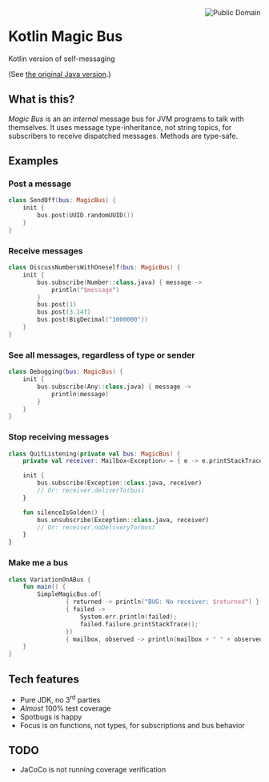 <a href="LICENSE.md">
<img src="https://unlicense.org/pd-icon.png" alt="Public Domain" align="right"/>
</a>

# Kotlin Magic Bus

Kotlin version of self-messaging

(See [the original Java version](https://github.com/binkley/magic-bus).)

## What is this?

_Magic Bus_ is an an _internal_ message bus for JVM programs to talk with
themselves.  It uses message type-inheritance, not string topics, for
subscribers to receive dispatched messages.  Methods are type-safe.

## Examples

### Post a message

```kotlin
class SendOff(bus: MagicBus) {
    init {
        bus.post(UUID.randomUUID())
    }
}
```

### Receive messages

```kotlin
class DiscussNumbersWithOneself(bus: MagicBus) {
    init {
        bus.subscribe(Number::class.java) { message ->
            println("$message")
        }
        bus.post(1)
        bus.post(3.14f)
        bus.post(BigDecimal("1000000"))
    }
}
```

### See all messages, regardless of type or sender

```kotlin
class Debugging(bus: MagicBus) {
    init {
        bus.subscribe(Any::class.java) { message ->
            println(message)
        }
    }
}
```

### Stop receiving messages

```kotlin
class QuitListening(private val bus: MagicBus) {
    private val receiver: Mailbox<Exception> = { e -> e.printStackTrace() }

    init {
        bus.subscribe(Exception::class.java, receiver)
        // Or: receiver.deliverTo(bus)
    }

    fun silenceIsGolden() {
        bus.unsubscribe(Exception::class.java, receiver)
        // Or: receiver.noDeliveryTo(bus)
    }
}
```

### Make me a bus

```kotlin
class VariationOnABus {
    fun main() {
        SimpleMagicBus.of(
                { returned -> println("BUG: No receiver: $returned") },
                { failed ->
                    System.err.println(failed);
                    failed.failure.printStackTrace();
                })
                { mailbox, observed -> println(mailbox + " " + observed) }
    }
}
```

## Tech features

* Pure JDK, no 3<sup>rd</sup> parties
* _Almost_ 100% test coverage
* Spotbugs is happy
* Focus is on functions, not types, for subscriptions and bus behavior

## TODO

* JaCoCo is not running coverage verification
